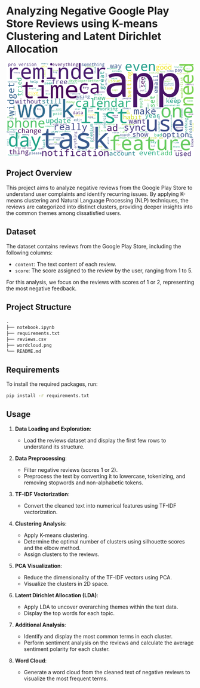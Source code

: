 
# Analyzing Negative Google Play Store Reviews using K-means Clustering and Latent Dirichlet Allocation

![Word Cloud](wordcloud.png)

## Project Overview

This project aims to analyze negative reviews from the Google Play Store to understand user complaints and identify recurring issues. By applying K-means clustering and Natural Language Processing (NLP) techniques, the reviews are categorized into distinct clusters, providing deeper insights into the common themes among dissatisfied users.

## Dataset

The dataset contains reviews from the Google Play Store, including the following columns:

- `content`: The text content of each review.
- `score`: The score assigned to the review by the user, ranging from 1 to 5.

For this analysis, we focus on the reviews with scores of 1 or 2, representing the most negative feedback.

## Project Structure

```
.
├── notebook.ipynb
├── requirements.txt
├── reviews.csv
├── wordcloud.png
└── README.md
```

## Requirements

To install the required packages, run:
```bash
pip install -r requirements.txt
```

## Usage

1. **Data Loading and Exploration**:
    - Load the reviews dataset and display the first few rows to understand its structure.

2. **Data Preprocessing**:
    - Filter negative reviews (scores 1 or 2).
    - Preprocess the text by converting it to lowercase, tokenizing, and removing stopwords and non-alphabetic tokens.

3. **TF-IDF Vectorization**:
    - Convert the cleaned text into numerical features using TF-IDF vectorization.

4. **Clustering Analysis**:
    - Apply K-means clustering.
    - Determine the optimal number of clusters using silhouette scores and the elbow method.
    - Assign clusters to the reviews.

5. **PCA Visualization**:
    - Reduce the dimensionality of the TF-IDF vectors using PCA.
    - Visualize the clusters in 2D space.

6. **Latent Dirichlet Allocation (LDA)**:
    - Apply LDA to uncover overarching themes within the text data.
    - Display the top words for each topic.

7. **Additional Analysis**:
    - Identify and display the most common terms in each cluster.
    - Perform sentiment analysis on the reviews and calculate the average sentiment polarity for each cluster.

8. **Word Cloud**:
    - Generate a word cloud from the cleaned text of negative reviews to visualize the most frequent terms.



